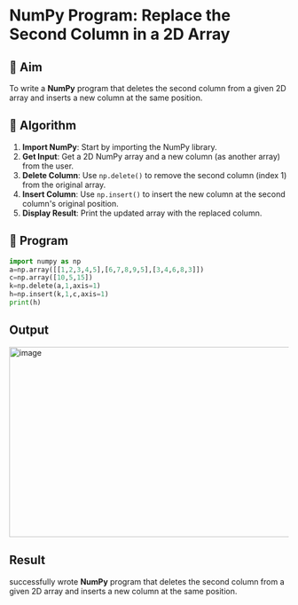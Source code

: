 # NumPy Program: Replace the Second Column in a 2D Array

## 🎯 Aim
To write a **NumPy** program that deletes the second column from a given 2D array and inserts a new column at the same position.

## 🧠 Algorithm
1. **Import NumPy**: Start by importing the NumPy library.
2. **Get Input**: Get a 2D NumPy array and a new column (as another array) from the user.
3. **Delete Column**: Use `np.delete()` to remove the second column (index 1) from the original array.
4. **Insert Column**: Use `np.insert()` to insert the new column at the second column's original position.
5. **Display Result**: Print the updated array with the replaced column.

## 🧾 Program

```py
import numpy as np
a=np.array([[1,2,3,4,5],[6,7,8,9,5],[3,4,6,8,3]])
c=np.array([10,5,15])
k=np.delete(a,1,axis=1)
h=np.insert(k,1,c,axis=1)
print(h)
```

## Output
<img width="1515" height="343" alt="image" src="https://github.com/user-attachments/assets/38a9c3c3-1403-40b5-90d3-7a41f4d978a2" />

## Result
successfully wrote **NumPy** program that deletes the second column from a given 2D array and inserts a new column at the same position.
